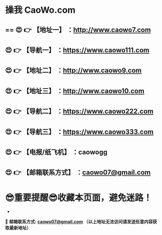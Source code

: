 # 操我 CaoWo.com
==
:heart_eyes: :point_right: 【地址一】 ：http://www.caowo7.com
------
:heart_eyes: :point_right: 【导航一】 ：https://www.caowo111.com
------
:heart_eyes: :point_right: 【地址二】 ：http://www.caowo9.com
------
:heart_eyes: :point_right: 【地址三】 ：http://www.caowo10.com
------
:heart_eyes: :point_right: 【导航二】 ：https://www.caowo222.com
------
:heart_eyes: :point_right: 【导航三】 ：https://www.caowo333.com
------
:heart_eyes: :point_right: 【电报/纸飞机】 ：caowogg
------
:heart_eyes: :point_right: 【邮箱联系方式】 ：caowo07@gmail.com
------
:sunglasses:重要提醒:sunglasses:收藏本页面，避免迷路！
==

-

:e-mail: __邮箱联系方式: caowo07@gmail.com （以上地址无法访问请发送任意内容获取最新地址）__
